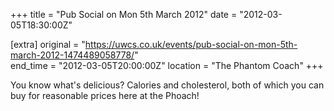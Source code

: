 +++
title = "Pub Social on Mon 5th March 2012"
date = "2012-03-05T18:30:00Z"

[extra]
original = "https://uwcs.co.uk/events/pub-social-on-mon-5th-march-2012-1474489058778/"    
end_time = "2012-03-05T20:00:00Z"
location = "The Phantom Coach"
+++

You know what's delicious? Calories and cholesterol, both of which you can buy for reasonable prices here at the Phoach\!

